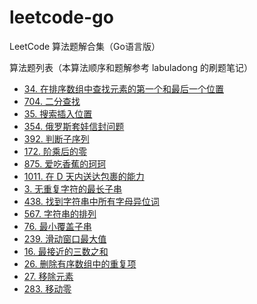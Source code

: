 # leetcode-go
LeetCode 算法题解合集（Go语言版）

算法题列表（本算法顺序和题解参考 labuladong 的刷题笔记）
- [34. 在排序数组中查找元素的第一个和最后一个位置](https://kangaro0o.github.io/leetcode-34-zai-pai-xu-shu-zu-zhong-cha-zhao-yuan-su-de-di-yi-ge-he-zui-hou-yi-ge-wei-zhi/)
- [704. 二分查找](https://kangaro0o.github.io/704-er-fen-cha-zhao/)
- [35. 搜索插入位置](https://kangaro0o.github.io/35-sou-suo-cha-ru-wei-zhi/)
- [354. 俄罗斯套娃信封问题](https://kangaro0o.github.io/354-e-luo-si-tao-wa-xin-feng-wen-ti/)
- [392. 判断子序列](https://kangaro0o.github.io/392-pan-duan-zi-xu-lie/)
- [172. 阶乘后的零](https://kangaro0o.github.io/172-jie-cheng-hou-de-ling/)
- [875. 爱吃香蕉的珂珂](https://kangaro0o.github.io/875-ai-chi-xiang-jiao-de-ke-ke/)
- [1011. 在 D 天内送达包裹的能力](https://kangaro0o.github.io/1011-zai-d-tian-nei-song-da-bao-guo-de-neng-li/)
- [3. 无重复字符的最长子串](https://kangaro0o.github.io/1gkPX881b/)
- [438. 找到字符串中所有字母异位词](https://kangaro0o.github.io/BEEZi0O7_/)
- [567. 字符串的排列](https://kangaro0o.github.io/3U5cy8w2C/)
- [76. 最小覆盖子串](https://kangaro0o.github.io/xsqRVMl3J/)
- [239. 滑动窗口最大值](https://kangaro0o.github.io/fYCKxL_B7/)
- [16. 最接近的三数之和](https://kangaro0o.github.io/pPMR-7ZAJ/)
- [26. 删除有序数组中的重复项](https://kangaro0o.github.io/xlM6V5uuE/)
- [27. 移除元素](https://kangaro0o.github.io/rl8OOYL9z/)
- [283. 移动零](https://kangaro0o.github.io/JFD7Ab9Ou/)